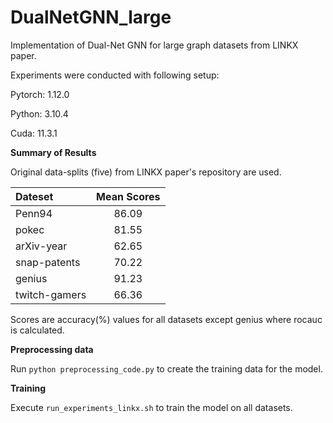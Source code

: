 # DualNetGNN_large

Implementation of Dual-Net GNN for large graph datasets from LINKX paper.

Experiments were conducted with following setup:

Pytorch: 1.12.0

Python: 3.10.4

Cuda: 11.3.1

**Summary of Results**

Original data-splits (five) from LINKX paper's repository are used.

| **Dateset**   | **Mean Scores** |
| :------------ | :-------------: |
| Penn94        | 86\.09          |
| pokec         | 81\.55          |
| arXiv-year    | 62\.65          |
| snap-patents  | 70\.22          |
| genius        | 91\.23          |
| twitch-gamers | 66\.36          |


Scores are accuracy(%) values for all datasets except genius where rocauc is calculated.

**Preprocessing data**

Run `python preprocessing_code.py` to create the training data for the model.


**Training**

Execute `run_experiments_linkx.sh` to train the model on all datasets.